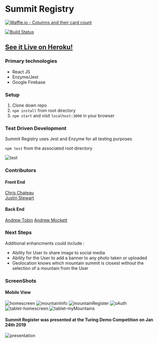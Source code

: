 # Summit Registry
[![Waffle.io - Columns and their card count](https://badge.waffle.io/MacInnes/summit-register-BE.svg?columns=all)](https://waffle.io/MacInnes/summit-register-BE)<br>

[![Build Status](https://travis-ci.org/christopherchateau/summit-register-FE.svg?branch=master)](https://travis-ci.org/christopherchateau/summit-register-FE)<br>

## [See it Live on Heroku!](https://summit-register.herokuapp.com/)


### Primary technologies
* React JS
* Enzyme/Jest
* Google Firebase

### Setup

1. Clone down repo
2. `npm install` from root directory
3. `npm start` and visit `localhost:3000` in your browser

### Test Driven Development

Summit Registry uses Jest and Enzyme for all testing purposes

`npm test` from the associated root directory

![test](./src/utilities/Images/summit-register-test-coverage.png)

### Contributors

#### Front End
[Chris Chateau](https://github.com/christopherchateau)<br>
[Justin Stewart](https://github.com/Jstewart3313)<br>

#### Back End
[Andrew Tobin](https://github.com/andrewetobin)
[Andrew Mockett](https://github.com/MacInnes)<br>

### Next Steps
Additional enhancments could include :
* Ability for User to share image to social media
* Ability for the User to add a banner to any photo taken or uploaded
* Geolocation knows which mountain summit is closest without the selection of a mountain from the User

### ScreenShots

#### Mobile View

![homescreen](./src/utilities/videos/iphone-home.png)
![mountainInfo](./src/utilities/videos/iphone-mountainInfo.png)
![mountainRegister](./src/utilities/videos/iphone-mountainRegister.png)
![oAuth](./src/utilities/videos/iphone-oAuth.png)
![tablet-homescreen](./src/utilities/videos/tablet-home.png)
![tablet-myMountains](./src/utilities/videos/tablet-myMountains.png)

#### Summit Register was presented at the Turing Demo Competition on Jan 24th 2019

![presentation](./src/utilities/Images/demo-comp.jpg)
